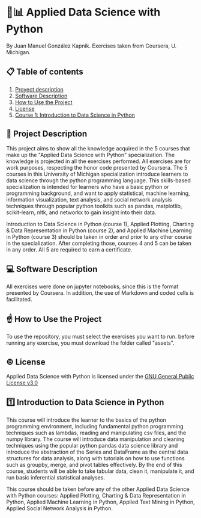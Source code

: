 # 🐍📊 Applied Data Science with Python
By Juan Manuel González Kapnik. Exercises taken from Coursera, U. Michigan.
## 📋 Table of contents
1. [Proyect description](#pdescription)
2. [Software Description](#sdescription)
4. [How to Use the Project](#howtouse)
5. [License](#license)
6. [Course 1: Introduction to Data Science in Python](#1)

## 🚀 Project Description <a name="pdescription"></a>
This project aims to show all the knowledge acquired in the 5 courses that make up the "Applied Data Science with Python" specialization. The knowledge is projected in all the exercises performed. All exercises are for work purposes, respecting the honor code presented by Coursera.
The 5 courses in this University of Michigan specialization introduce learners to data science through the python programming language. This skills-based specialization is intended for learners who have a basic python or programming background, and want to apply statistical, machine learning, information visualization, text analysis, and social network analysis techniques through popular python toolkits such as pandas, matplotlib, scikit-learn, nltk, and networkx to gain insight into their data.

Introduction to Data Science in Python (course 1), Applied Plotting, Charting & Data Representation in Python (course 2), and Applied Machine Learning in Python (course 3) should be taken in order and prior to any other course in the specialization.  After completing those, courses 4 and 5 can be taken in any order.  All 5 are required to earn a certificate.
## 💻 Software Description <a name="sdescription"></a>
All exercises were done on jupyter notebooks, since this is the format presented by Coursera. In addition, the use of Markdown and coded cells is facilitated.

## ☝ How to Use the Project <a name="howtouse"></a>
To use the repository, you must select the exercises you want to run. before running any exercise, you must download the folder called "assets".

## ©️ License <a name="license"></a>
Applied Data Science with Python is licensed under the [GNU General Public License v3.0](https://github.com/just-juanma/Applied-Data-Science-with-Python-University-of-Michigan/blob/main/LICENSE)

## 1️⃣ Introduction to Data Science in Python <a name="1"></a>
This course will introduce the learner to the basics of the python programming environment, including fundamental python programming techniques such as lambdas, reading and manipulating csv files, and the numpy library. The course will introduce data manipulation and cleaning techniques using the popular python pandas data science library and introduce the abstraction of the Series and DataFrame as the central data structures for data analysis, along with tutorials on how to use functions such as groupby, merge, and pivot tables effectively. By the end of this course, students will be able to take tabular data, clean it, manipulate it, and run basic inferential statistical analyses. 

This course should be taken before any of the other Applied Data Science with Python courses: Applied Plotting, Charting & Data Representation in Python, Applied Machine Learning in Python, Applied Text Mining in Python, Applied Social Network Analysis in Python.
